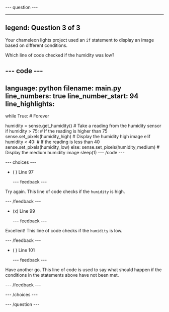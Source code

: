 
--- question ---

---
legend: Question 3 of 3
---

Your chameleon lights project used an `if` statement to display an image based on different conditions. 

Which line of code checked if the humidity was low?

--- code ---
---
language: python
filename: main.py
line_numbers: true
line_number_start: 94
line_highlights: 
---
while True: # Forever

  humidity = sense.get_humidity() # Take a reading from the humidity sensor
  if humidity > 75: # If the reading is higher than 75
    sense.set_pixels(humidity_high) # Display the humidity high image
  elif humidity < 40: # If the reading is less than 40
    sense.set_pixels(humidity_low)
  else:
    sense.set_pixels(humidity_medium) # Display the medium humidity image
  sleep(1)
--- /code ---

--- choices ---

- ( ) Line 97


  --- feedback ---

Try again. This line of code checks if the `humidity` is high. 

  --- /feedback ---

- (x) Line 99


  --- feedback ---

Excellent! This line of code checks if the `humidity` is low. 

  --- /feedback ---

- ( ) Line 101


  --- feedback ---

Have another go. This line of code is used to say what should happen if the conditions in the statements above have not been met. 

  --- /feedback ---

--- /choices ---

--- /question ---
